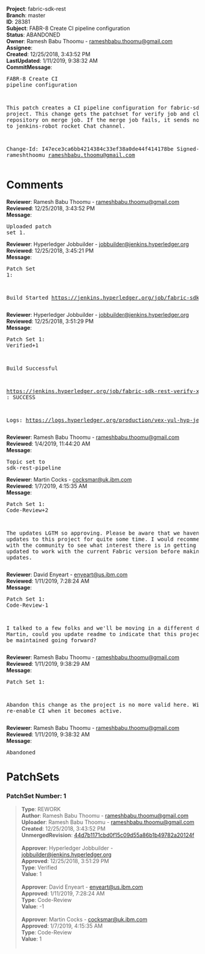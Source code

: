 <strong>Project</strong>: fabric-sdk-rest<br><strong>Branch</strong>: master<br><strong>ID</strong>: 28381<br><strong>Subject</strong>: FABR-8 Create CI pipeline configuration<br><strong>Status</strong>: ABANDONED<br><strong>Owner</strong>: Ramesh Babu Thoomu - rameshbabu.thoomu@gmail.com<br><strong>Assignee</strong>:<br><strong>Created</strong>: 12/25/2018, 3:43:52 PM<br><strong>LastUpdated</strong>: 1/11/2019, 9:38:32 AM<br><strong>CommitMessage</strong>:<br><pre>FABR-8 Create CI pipeline configuration

This patch creates a CI pipeline configuration for fabric-sdk-rest
project. This change gets the patchset for verify job and clone the repository
on merge job. If the merge job fails, it sends notification to jenkins-robot
rocket Chat channel.

Change-Id: I47ece3ca6bb4214384c33ef38a0de44f414178be
Signed-off-by: rameshthoomu <rameshbabu.thoomu@gmail.com>
</pre><h1>Comments</h1><strong>Reviewer</strong>: Ramesh Babu Thoomu - rameshbabu.thoomu@gmail.com<br><strong>Reviewed</strong>: 12/25/2018, 3:43:52 PM<br><strong>Message</strong>: <pre>Uploaded patch set 1.</pre><strong>Reviewer</strong>: Hyperledger Jobbuilder - jobbuilder@jenkins.hyperledger.org<br><strong>Reviewed</strong>: 12/25/2018, 3:45:21 PM<br><strong>Message</strong>: <pre>Patch Set 1:

Build Started https://jenkins.hyperledger.org/job/fabric-sdk-rest-verify-x86_64/104/</pre><strong>Reviewer</strong>: Hyperledger Jobbuilder - jobbuilder@jenkins.hyperledger.org<br><strong>Reviewed</strong>: 12/25/2018, 3:51:29 PM<br><strong>Message</strong>: <pre>Patch Set 1: Verified+1

Build Successful 

https://jenkins.hyperledger.org/job/fabric-sdk-rest-verify-x86_64/104/ : SUCCESS

Logs: https://logs.hyperledger.org/production/vex-yul-hyp-jenkins-3/fabric-sdk-rest-verify-x86_64/104</pre><strong>Reviewer</strong>: Ramesh Babu Thoomu - rameshbabu.thoomu@gmail.com<br><strong>Reviewed</strong>: 1/4/2019, 11:44:20 AM<br><strong>Message</strong>: <pre>Topic set to sdk-rest-pipeline</pre><strong>Reviewer</strong>: Martin Cocks - cocksmar@uk.ibm.com<br><strong>Reviewed</strong>: 1/7/2019, 4:15:35 AM<br><strong>Message</strong>: <pre>Patch Set 1: Code-Review+2

The updates LGTM so approving. 
Please be aware that we haven't made updates to this project for quite some time. I would recommend working with the community to see what interest there is in getting the project updated to work with the current Fabric version before making further updates.</pre><strong>Reviewer</strong>: David Enyeart - enyeart@us.ibm.com<br><strong>Reviewed</strong>: 1/11/2019, 7:28:24 AM<br><strong>Message</strong>: <pre>Patch Set 1: Code-Review-1

I talked to a few folks and we'll be moving in a different direction.
Martin, could you update readme to indicate that this project will not be maintained going forward?</pre><strong>Reviewer</strong>: Ramesh Babu Thoomu - rameshbabu.thoomu@gmail.com<br><strong>Reviewed</strong>: 1/11/2019, 9:38:29 AM<br><strong>Message</strong>: <pre>Patch Set 1:

Abandon this change as the project is no more valid here. Will re-enable CI when it becomes active.</pre><strong>Reviewer</strong>: Ramesh Babu Thoomu - rameshbabu.thoomu@gmail.com<br><strong>Reviewed</strong>: 1/11/2019, 9:38:32 AM<br><strong>Message</strong>: <pre>Abandoned</pre><h1>PatchSets</h1><h3>PatchSet Number: 1</h3><blockquote><strong>Type</strong>: REWORK<br><strong>Author</strong>: Ramesh Babu Thoomu - rameshbabu.thoomu@gmail.com<br><strong>Uploader</strong>: Ramesh Babu Thoomu - rameshbabu.thoomu@gmail.com<br><strong>Created</strong>: 12/25/2018, 3:43:52 PM<br><strong>UnmergedRevision</strong>: [44d7b1171cbd0f15c09d55a86b1b49782a20124f](https://github.com/hyperledger-gerrit-archive/fabric-sdk-rest/commit/44d7b1171cbd0f15c09d55a86b1b49782a20124f)<br><br><strong>Approver</strong>: Hyperledger Jobbuilder - jobbuilder@jenkins.hyperledger.org<br><strong>Approved</strong>: 12/25/2018, 3:51:29 PM<br><strong>Type</strong>: Verified<br><strong>Value</strong>: 1<br><br><strong>Approver</strong>: David Enyeart - enyeart@us.ibm.com<br><strong>Approved</strong>: 1/11/2019, 7:28:24 AM<br><strong>Type</strong>: Code-Review<br><strong>Value</strong>: -1<br><br><strong>Approver</strong>: Martin Cocks - cocksmar@uk.ibm.com<br><strong>Approved</strong>: 1/7/2019, 4:15:35 AM<br><strong>Type</strong>: Code-Review<br><strong>Value</strong>: 1<br><br></blockquote>